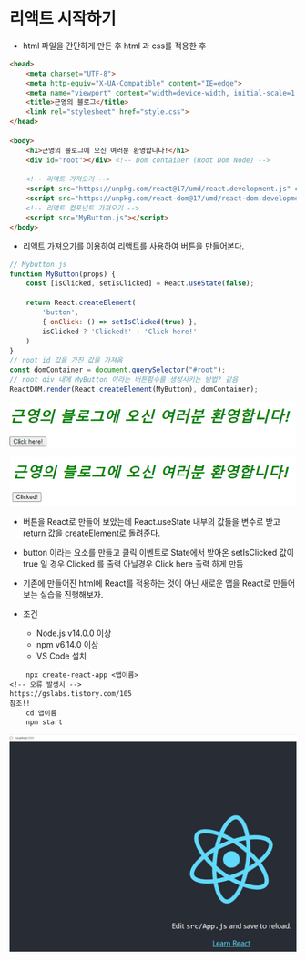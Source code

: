 # 리액트 시작하기

  - html 파일을 간단하게 만든 후 html 과 css를 적용한 후

```html
<head>
    <meta charset="UTF-8">
    <meta http-equiv="X-UA-Compatible" content="IE=edge">
    <meta name="viewport" content="width=device-width, initial-scale=1.0">
    <title>근영의 블로그</title>
    <link rel="stylesheet" href="style.css">
</head>

<body>
    <h1>근영의 블로그에 오신 여러분 환영합니다!</h1>
    <div id="root"></div> <!-- Dom container (Root Dom Node) -->

    <!-- 리액트 가져오기 -->
    <script src="https://unpkg.com/react@17/umd/react.development.js" crossorigin></script>
    <script src="https://unpkg.com/react-dom@17/umd/react-dom.development.js" crossorigin></script>
    <!-- 리액트 컴포넌트 가져오기 -->
    <script src="MyButton.js"></script>
</body>
```
  - 리액트 가져오기를 이용하여 리액트를 사용하여 버튼을 만들어본다.

```javascript
// Mybutton.js
function MyButton(props) {
    const [isClicked, setIsClicked] = React.useState(false);

    return React.createElement(
        'button',
        { onClick: () => setIsClicked(true) },
        isClicked ? 'Clicked!' : 'Click here!'
    )
}
// root id 값을 가진 값을 가져옴
const domContainer = document.querySelector("#root");
// root div 내에 MyButton 이라는 버튼함수를 생성시키는 방법? 같음
ReactDOM.render(React.createElement(MyButton), domContainer);
```

   ![1](images/1.PNG)

   ![2](images/2.PNG)

  - 버튼을 React로 만들어 보았는데 React.useState 내부의 값들을 변수로 받고 return 값을 createElement로 돌려준다.
  - button 이라는 요소를 만들고 클릭 이벤트로 State에서 받아온 setIsClicked 값이 true 일 경우 Clicked 를 출력 아닐경우 Click here 출력 하게 만듬

  - 기존에 만들어진 html에 React를 적용하는 것이 아닌 새로운 앱을 React로 만들어보는 실습을 진행해보자.
  
  - 조건
    - Node.js v14.0.0 이상
    - npm v6.14.0 이상
    - VS Code 설치

```
    npx create-react-app <앱이름>
<!-- 오류 발생시 -->
https://gslabs.tistory.com/105
참조!!
    cd 앱이름
    npm start
```
   ![3](images/3.PNG)